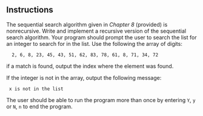 ## Instructions ##
The sequential search algorithm given in *Chapter 8* (provided) is nonrecursive. Write and implement a recursive version of the sequential search algorithm. Your program should prompt the user to search the list for an integer to search for in the list. Use the following the array of digits:

      2, 6, 8, 23, 45, 43, 51, 62, 83, 78, 61, 8, 71, 34, 72

if a match is found, output the index where the element was found. 

If the integer is not in the array, output the following message:

     x is not in the list


The user should be able to run the program more than once by entering `Y`, `y` or `N`, `n` to end the program. 

